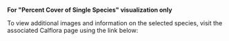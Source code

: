 **For "Percent Cover of Single Species" visualization only**

To view additional images and information on the selected species, visit the associated Calflora page using the link below: 

